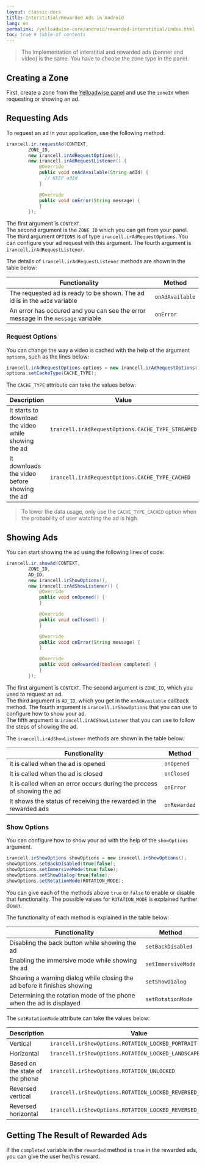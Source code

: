 ```yaml
---
layout: classic-docs
title: Interstitial/Rewarded Ads in Android
lang: en
permalink: /yelloadwise-core/android/rewarded-interstitial/index.html
toc: true # table of contents
---
```

>The implementation of interstitial and rewarded ads (banner and video) is the same. You have to choose the zone type in the panel.

## Creating a Zone
First, create a zone from the [Yelloadwise panel](https://dashboard.irancell.ir/) and use the `zoneId` when requesting or showing an ad.

## Requesting Ads
To request an ad in your application, use the following method:

```java
irancell.ir.requestAd(CONTEXT,
        ZONE_ID,
        new irancell.irAdRequestOptions(),
        new irancell.irAdRequestListener() {
            @Override
            public void onAdAvailable(String adId) {
              // KEEP adId
            }

            @Override
            public void onError(String message) {
            }
        });
```

The first argument is `CONTEXT`.  
The second argument is the `ZONE_ID` which you can get from your panel.  
The third argument `OPTIONS` is of type `irancell.irAdRequestOptions`. You can configure your ad request with this argument.
The fourth argument is `irancell.irAdRequestListener`.
  
The details of `irancell.irAdRequestListener` methods are shown in the table below:

| Functionality | Method |
| - | - |
| The requested ad is ready to be shown. The ad id is in the `adId` variable | `onAdAvailable` |
| An error has occured and you can see the error message in the `message` variable | `onError` | 

### Request Options
You can change the way a video is cached with the help of the argument `options`, such as the lines below:
```java
irancell.irAdRequestOptions options = new irancell.irAdRequestOptions();
options.setCacheType(CACHE_TYPE);
```
The `CACHE_TYPE` attribute can take the values below:

| Description | Value |
| - | - |
| It starts to download the video while showing the ad | `irancell.irAdRequestOptions.CACHE_TYPE_STREAMED` |
| It downloads the video before showing the ad | `irancell.irAdRequestOptions.CACHE_TYPE_CACHED` |

>To lower the data usage, only use the `CACHE_TYPE_CACHED` option when the probability of user watching the ad is high.

## Showing Ads
You can start showing the ad using the following lines of code:

```java
irancell.ir.showAd(CONTEXT,
        ZONE_ID,
        AD_ID,
        new irancell.irShowOptions(),
        new irancell.irAdShowListener() {
            @Override
            public void onOpened() {
            }

            @Override
            public void onClosed() {
            }

            @Override
            public void onError(String message) {
            }

            @Override
            public void onRewarded(boolean completed) {
            }
        });
```

The first argument is `CONTEXT`. 
The second argument is `ZONE_ID`, which you used to request an ad.  
The third argument is `AD_ID`, which you get in the `onAdAvailable` callback method.
The fourth argument is `irancell.irShowOptions` that you can use to configure how to show your ad.  
The fifth argument is `irancell.irAdShowListener` that you can use to follow the steps of showing the ad.  

The `irancell.irAdShowListener` methods are shown in the table below:

| Functionality | Method |
| - | - |
| It is called when the ad is opened | `onOpened` |
| It is called when the ad is closed | `onClosed` |
| It is called when an error occurs during the process of showing the ad | `onError` |
| It shows the status of receiving the rewarded in the rewarded ads | `onRewarded` |

### Show Options
You can configure how to show your ad with the help of the `showOptions` argument.
```java
irancell.irShowOptions showOptions = new irancell.irShowOptions();
showOptions.setBackDisabled(true|false);
showOptions.setImmersiveMode(true|false);
showOptions.setShowDialog(true|false);
showOptions.setRotationMode(ROTATION_MODE);
```
You can give each of the methods above `true` or `false` to enable or disable that functionality. The possible values for `ROTATION_MODE` is explained further down.

The functionality of each method is explained in the table below:

| Functionality | Method |
| - | - |
| Disabling the back button while showing the ad | `setBackDisabled` |
| Enabling the immersive mode while showing the ad | `setImmersiveMode` |
| Showing a warning dialog while closing the ad before it finishes showing | `setShowDialog` |
| Determining the rotation mode of the phone when the ad is displayed | `setRotationMode` |
  
  
The `setRotationMode` attribute can take the values below:

| Description | Value |
| - | - |
| Vertical | `irancell.irShowOptions.ROTATION_LOCKED_PORTRAIT` |
| Horizontal | `irancell.irShowOptions.ROTATION_LOCKED_LANDSCAPE` |
| Based on the state of the phone | `irancell.irShowOptions.ROTATION_UNLOCKED` |
| Reversed vertical | `irancell.irShowOptions.ROTATION_LOCKED_REVERSED_PORTRAIT` |
| Reversed horizontal | `irancell.irShowOptions.ROTATION_LOCKED_REVERSED_LANDSCAPE` |

## Getting The Result of Rewarded Ads
If the `completed` variable in the `rewarded` method is `true` in the rewarded ads, you can give the user her/his reward.
